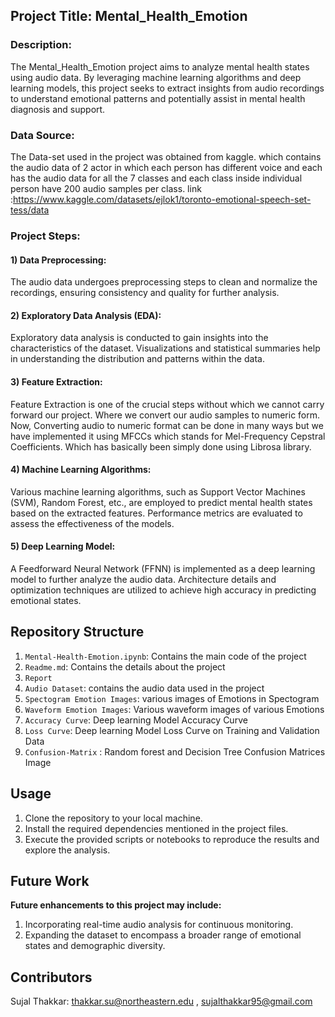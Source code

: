 ## Project Title: Mental_Health_Emotion
### Description:
The Mental_Health_Emotion project aims to analyze mental health states using audio data. By leveraging machine learning algorithms and deep learning models, this project seeks to extract insights from audio recordings to understand emotional patterns and potentially assist in mental health diagnosis and support.

### Data Source:
The Data-set used in the project was obtained from kaggle. which contains the audio data of 2 actor in which each person has different voice and each has the audio data for all the 7 classes and each class inside individual person have 200 audio samples per class.
link :https://www.kaggle.com/datasets/ejlok1/toronto-emotional-speech-set-tess/data


### Project Steps:
#### 1) Data Preprocessing:
The audio data undergoes preprocessing steps to clean and normalize the recordings, ensuring consistency and quality for further analysis.

#### 2) Exploratory Data Analysis (EDA):
Exploratory data analysis is conducted to gain insights into the characteristics of the dataset. Visualizations and statistical summaries help in understanding the distribution and patterns within the data.

#### 3) Feature Extraction:
Feature Extraction is one of the crucial steps without which we cannot carry forward our project. Where we convert our audio samples to numeric form.
Now, Converting audio to numeric format can be done in many ways but we have implemented it using MFCCs which stands for Mel-Frequency Cepstral Coefficients. Which has basically been simply done using Librosa library.

#### 4) Machine Learning Algorithms:
Various machine learning algorithms, such as Support Vector Machines (SVM), Random Forest, etc., are employed to predict mental health states based on the extracted features. Performance metrics are evaluated to assess the effectiveness of the models.

#### 5) Deep Learning Model:
A Feedforward Neural Network (FFNN) is implemented as a deep learning model to further analyze the audio data. Architecture details and optimization techniques are utilized to achieve high accuracy in predicting emotional states.

## Repository Structure
1) `Mental-Health-Emotion.ipynb`: Contains the main code of the project
2) `Readme.md`: Contains the details about the project
3) `Report`
4) `Audio Dataset`: contains the audio data used in the project
5) `Spectogram Emotion Images`: various images of Emotions in Spectogram
6) `Waveform Emotion Images`: Various waveform images of various Emotions
7) `Accuracy Curve`: Deep learning Model Accuracy Curve
8) `Loss Curve`: Deep learning Model Loss Curve on Training and Validation Data
9) `Confusion-Matrix` : Random forest and Decision Tree Confusion Matrices Image 

## Usage
1) Clone the repository to your local machine.
2) Install the required dependencies mentioned in the project files.
3) Execute the provided scripts or notebooks to reproduce the results and explore the analysis.

## Future Work
**Future enhancements to this project may include:**

1) Incorporating real-time audio analysis for continuous monitoring.
2) Expanding the dataset to encompass a broader range of emotional states and demographic diversity.

## Contributors
Sujal Thakkar: thakkar.su@northeastern.edu , sujalthakkar95@gmail.com
